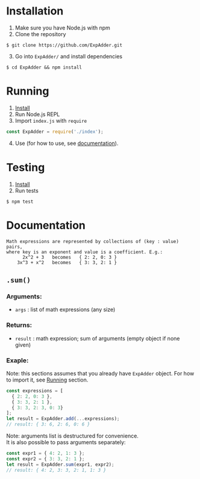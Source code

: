 # Installation
1. Make sure you have Node.js with npm
2. Clone the repository
```
$ git clone https://github.com/ExpAdder.git
```
3. Go into `ExpAdder/` and install dependencies
```
$ cd ExpAdder && npm install
```

# Running
1. [Install](#installation)
2. Run Node.js REPL
3. Import `index.js` with `require`
```javascript
const ExpAdder = require('./index');
```
4. Use (for how to use, see [documentation](#documentation)).

# Testing
1. [Install](#installation)
2. Run tests
```
$ npm test
```

# Documentation
```
Math expressions are represented by collections of (key : value) pairs,
where key is an exponent and value is a coefficient. E.g.:
      2x^2 + 3   becomes   { 2: 2, 0: 3 }
    3x^3 + x^2   becomes   { 3: 3, 2: 1 }
```
## `.sum()`
### Arguments:
- `args` : list of math expressions (any size)

### Returns:
- `result` : math expression; sum of arguments (empty object if none given)

### Exaple:
Note: this sections assumes that you already have `ExpAdder` object.
For how to import it, see [Running](#running) section.
```javascript
const expressions = [
  { 2: 2, 0: 3 },
  { 3: 3, 2: 1 },
  { 3: 3, 2: 3, 0: 3}
];
let result = ExpAdder.add(...expressions);
// result: { 3: 6, 2: 6, 0: 6 }
```
Note: arguments list is destructured for convenience.<br>
It is also possible to pass arguments separately:
```javascript
const expr1 = { 4: 2, 1: 3 };
const expr2 = { 3: 3, 2: 1 };
let result = ExpAdder.sum(expr1, expr2);
// result: { 4: 2, 3: 3, 2: 1, 1: 3 }
```